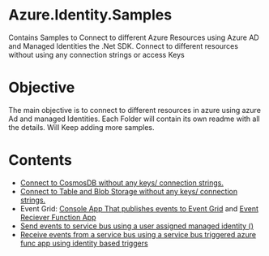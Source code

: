 # Azure.Identity.Samples
Contains Samples to Connect to different Azure Resources using Azure AD and Managed Identities the .Net SDK. 
Connect to different resources without using any connection strings or access Keys 

<h1> Objective </h1>

<p>
The main objective is to connect to different resources in azure using azure Ad and managed Identities. Each Folder will contain its own readme with all the details.
Will Keep adding more samples.
</p>

<h1>Contents</h1>
<ul>
 <li><a href="./Azure.Identity.Samples/CosmosDb"> Connect to CosmosDB without any keys/ connection strings.</a></li>
 <li><a href="./FuncAppToStorageAccountsRBAC"> Connect to Table and Blob Storage without any keys/ connection strings.</a></li>
 <li>Event Grid: <a href="./SendToEventGrid">Console App That publishes events to Event Grid</a> and <a href="./CustomTopicReceiver">Event Reciever Function App</a></li>
  <li><a href="./ServiceBusSenderFuncC"> Send events to service bus using a user assigned managed identity ()</a></li>
  <li><a href="./SvcBusMsiReceiver"> Receive events from a service bus using a service bus triggered azure func app using identity based triggers</a></li>
</ul>
